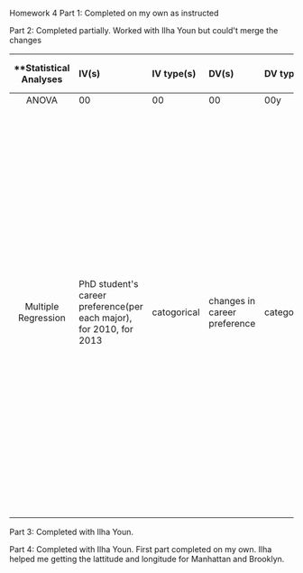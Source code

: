 Homework 4 
Part 1: Completed on my own as instructed

Part 2: Completed partially. Worked with Ilha Youn but could't merge the changes

| **Statistical Analyses	|  IV(s)  |  IV type(s) |  DV(s)  |  DV type(s)  |  Control Var | Control Var type  | Question to be answered | _H0_ | alpha | link to paper **| 
|:----------:|:----------|:------------|:-------------|:-------------|:------------------|:------------- |:----------------------------|:--------:|:-------:|:-----------|
ANOVA	| 00| 00 |00| 00y | 00 | 0 | 0 | 0 | 0| 0)
Multiple Regression |PhD student's career preference(per each major), for 2010, for 2013|catogorical|changes in career preference| categorical|US citizen|categorical|Do science & engineering PhD stuents lose interest in an academic career over the course of graduate training because students are discouraged from pursuing an academic career by the challenges of obtaining a facultry job or because it is due to a more fundamental change in student's career goals for reasons other than the academic labor market.|no change in reason|0.05|[The declining interest in an academic career](http://journals.plos.org/plosone/article?id=10.1371/journal.pone.0184130)|

Part 3: Completed with Ilha Youn.

Part 4: Completed with Ilha Youn. First part completed on my own.
Ilha helped me getting the lattitude and longitude for Manhattan and Brooklyn.

